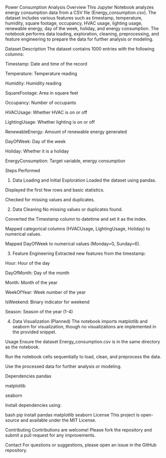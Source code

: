 Power Consumption Analysis
Overview
This Jupyter Notebook analyzes energy consumption data from a CSV file (Energy_consumption.csv). The dataset includes various features such as timestamp, temperature, humidity, square footage, occupancy, HVAC usage, lighting usage, renewable energy, day of the week, holiday, and energy consumption. The notebook performs data loading, exploration, cleaning, preprocessing, and feature engineering to prepare the data for further analysis or modeling.

Dataset Description
The dataset contains 1000 entries with the following columns:

Timestamp: Date and time of the record

Temperature: Temperature reading

Humidity: Humidity reading

SquareFootage: Area in square feet

Occupancy: Number of occupants

HVACUsage: Whether HVAC is on or off

LightingUsage: Whether lighting is on or off

RenewableEnergy: Amount of renewable energy generated

DayOfWeek: Day of the week

Holiday: Whether it is a holiday

EnergyConsumption: Target variable, energy consumption

Steps Performed
1. Data Loading and Initial Exploration
Loaded the dataset using pandas.

Displayed the first few rows and basic statistics.

Checked for missing values and duplicates.

2. Data Cleaning
No missing values or duplicates found.

Converted the Timestamp column to datetime and set it as the index.

Mapped categorical columns (HVACUsage, LightingUsage, Holiday) to numerical values.

Mapped DayOfWeek to numerical values (Monday=0, Sunday=6).

3. Feature Engineering
Extracted new features from the timestamp:

Hour: Hour of the day

DayOfMonth: Day of the month

Month: Month of the year

WeekOfYear: Week number of the year

IsWeekend: Binary indicator for weekend

Season: Season of the year (1-4)

4. Data Visualization (Planned)
The notebook imports matplotlib and seaborn for visualization, though no visualizations are implemented in the provided snippet.

Usage
Ensure the dataset Energy_consumption.csv is in the same directory as the notebook.

Run the notebook cells sequentially to load, clean, and preprocess the data.

Use the processed data for further analysis or modeling.

Dependencies
pandas

matplotlib

seaborn

Install dependencies using:

bash
pip install pandas matplotlib seaborn
License
This project is open-source and available under the MIT License.

Contributing
Contributions are welcome! Please fork the repository and submit a pull request for any improvements.

Contact
For questions or suggestions, please open an issue in the GitHub repository.

